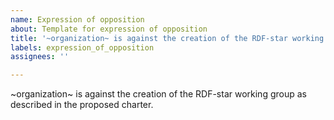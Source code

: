 ```yaml
---
name: Expression of opposition
about: Template for expression of opposition
title: '~organization~ is against the creation of the RDF-star working group'
labels: expression_of_opposition
assignees: ''

---
```


~organization~ is against the creation of the RDF-star working group as described in the proposed charter.

<!--
replace ~organization~ in the title and the first sentence with the name of your organization

add a few sentences describing why you think the working group should not be created

feel free to adapt this template if needed
-->
